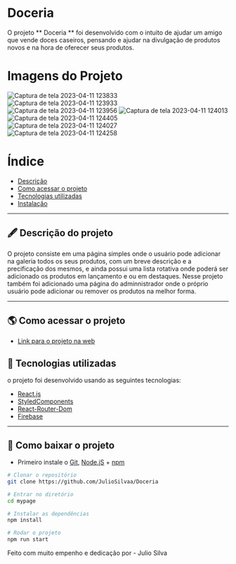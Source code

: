 # Doceria 

O projeto ** Doceria ** foi desenvolvido com o intuito de ajudar um amigo que vende doces caseiros, pensando e ajudar na divulgação de produtos novos e na hora de oferecer seus produtos.


# Imagens do Projeto



![Captura de tela 2023-04-11 123833](https://user-images.githubusercontent.com/69260762/231217657-7cad3f10-23db-4127-b27e-d35b833aa2d0.png)
![Captura de tela 2023-04-11 123933](https://user-images.githubusercontent.com/69260762/231217661-5ef4254f-642d-4e78-843a-a75b445ff183.png)
![Captura de tela 2023-04-11 123956](https://user-images.githubusercontent.com/69260762/231217663-7606ecc5-ec92-49f7-b9ce-b9fee9ef340b.png)
![Captura de tela 2023-04-11 124013](https://user-images.githubusercontent.com/69260762/231217667-0766d19d-04e5-4d5d-ac9c-bd9bd250597e.png)
![Captura de tela 2023-04-11 124405](https://user-images.githubusercontent.com/69260762/231217651-9b053672-7962-41d6-94ad-ff89d584f12f.png)
![Captura de tela 2023-04-11 124027](https://user-images.githubusercontent.com/69260762/231217669-c6bd34c9-0ee0-4ad3-b120-0f42ad739165.png)
![Captura de tela 2023-04-11 124258](https://user-images.githubusercontent.com/69260762/231217672-3edf3a88-f81f-4df0-bbd8-5ad8be07e7bc.png)






# Índice

- [Descrição](#-descrição-do-projeto)
- [Como acessar o projeto](#-como-acessar-o-projeto)
- [Tecnologias utilizadas](#-tecnologias-utilizadas)
- [Instalação](#-como-baixar-o-projeto)

---

## 🖋 Descrição do projeto
O projeto consiste em uma página simples onde o usuário pode adicionar na galeria todos os seus produtos, com um breve descrição e a precificação dos mesmos, e ainda possui uma lista rotativa onde poderá ser adicionado os produtos em lançamento e ou em destaques.
Nesse projeto também foi adicionado uma página do adminnistrador onde o próprio usuário pode adicionar ou remover os produtos na melhor forma.

---

## 🌎 Como acessar o projeto


- [Link para o projeto na web](https://testelilydocev2.surge.sh/)


## 🚀 Tecnologias utilizadas

o projeto foi desenvolvido usando as seguintes tecnologias:

- [React.js](https://pt-br.reactjs.org/docs/getting-started.html)
- [StyledComponents](https://styled-components.com/docs)
- [React-Router-Dom](https://v5.reactrouter.com/web/guides/quick-start)
- [Firebase](https://firebase.google.com/?hl=pt-br)



---

## 💾 Como baixar o projeto

- Primeiro instale o [Git](https://git-scm.com/), [Node.jS](https://nodejs.org/pt-br/download/) + [npm](https://www.npmjs.com/get-npm)

```bash
# Clonar o repositório
git clone https://github.com/JulioSilvaa/Doceria

# Entrar no diretório
cd mypage

# Instalar as dependências
npm install  

# Rodar o projeto
npm run start
```

Feito com muito empenho e dedicação por - Julio Silva  
